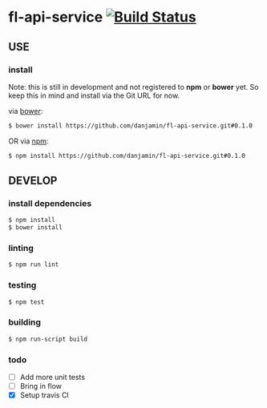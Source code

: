 # fl-api-service [![Build Status](https://travis-ci.org/danjamin/fl-api-service.svg)](https://travis-ci.org/danjamin/fl-api-service)

## USE

### install

Note: this is still in development and not registered to **npm** or **bower** yet.
      So keep this in mind and install via the Git URL for now.

via [bower](http://bower.io):

```sh
$ bower install https://github.com/danjamin/fl-api-service.git#0.1.0
```

OR via [npm](http://npmjs.com):

```sh
$ npm install https://github.com/danjamin/fl-api-service.git#0.1.0
```


## DEVELOP

### install dependencies

```sh
$ npm install
$ bower install
```

### linting

```sh
$ npm run lint
```

### testing

```sh
$ npm test
```

### building

```sh
$ npm run-script build
```

### todo

- [ ] Add more unit tests
- [ ] Bring in flow
- [x] Setup travis CI
